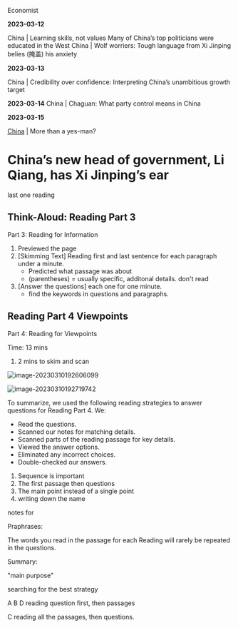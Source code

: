 

Economist

**2023-03-12**

China | Learning skills, not values Many of China’s top politicians were educated in the West
China | Wolf worriers: Tough language from Xi Jinping belies (掩盖) his anxiety

**2023-03-13**

China | Credibility over confidence: Interpreting China’s unambitious growth target

**2023-03-14**
China | Chaguan: What party control means in China



**2023-03-15**

[China](https://www.economist.com/china/) | More than a yes-man?

# China’s new head of government, Li Qiang, has Xi Jinping’s ear



last one reading

## Think-Aloud: Reading Part 3

Part 3: Reading for Information

1.   Previewed the page
2.   [Skimming Text] Reading first and last sentence for each paragraph under a minute.
     *   Predicted what passage was about
     *   (parentheses) = usually specific, additonal details. don't read
3.   [Answer the questions] each one for one minute.
     *   find the keywords in questions and paragraphs.



## Reading Part 4 Viewpoints

Part 4: Reading for Viewpoints

Time: 13 mins

1.   2 mins to skim and scan     

![image-20230310192606099](/Users/yuanjinshuai/Dropbox/Mac/Documents/allNotes/Notebook/CELPIP/assets/image-20230310192606099.png)

![image-20230310192719742](/Users/yuanjinshuai/Dropbox/Mac/Documents/allNotes/Notebook/CELPIP/assets/image-20230310192719742.png)

To summarize, we used the following reading strategies to answer questions for Reading Part 4. We:  

*   Read the questions.  
*   Scanned our notes for matching details.  
*   Scanned parts of the reading passage for key details. 
*   Viewed the answer options. 
*   Eliminated any incorrect choices.  
*   Double-checked our answers.  



1.   Sequence is important
2.   The first passage then questions
3.   The main point instead of a single point
4.   writing down the name



notes for 





Praphrases:

The words you read in the passage for each Reading will rarely be repeated in the questions.

Summary: 

"main purpose"





searching for the best strategy

A B D reading question first, then passages

C reading all the passages, then questions.





